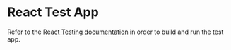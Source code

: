 # React Test App

Refer to the [React Testing documentation](/docs/react/testing2.md) in order to build and run the test app.
